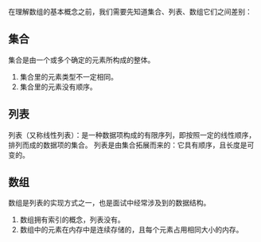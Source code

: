 在理解数组的基本概念之前，我们需要先知道集合、列表、数组它们之间差别：

## 集合
集合是由一个或多个确定的元素所构成的整体。
1. 集合里的元素类型不一定相同。
2. 集合里的元素没有顺序。

## 列表
列表（又称线性列表）：是一种数据项构成的有限序列，即按照一定的线性顺序，排列而成的数据项的集合。
列表是由集合拓展而来的：它具有顺序，且长度是可变的。

## 数组
数组是列表的实现方式之一，也是面试中经常涉及到的数据结构。
1. 数组拥有索引的概念，列表没有。
2. 数组中的元素在内存中是连续存储的，且每个元素占用相同大小的内存。